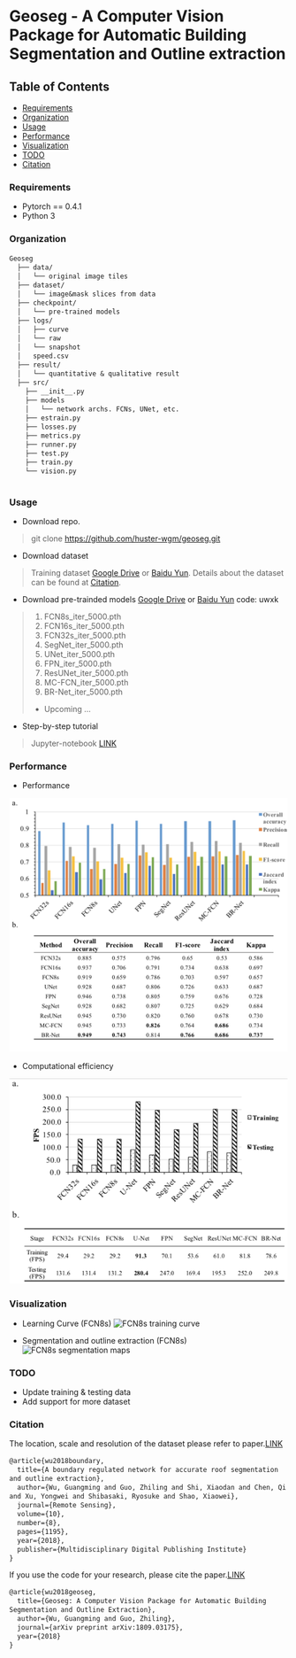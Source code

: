 # Geoseg - A Computer Vision Package for Automatic Building Segmentation and Outline extraction

## Table of Contents
- <a href='#requirements'>Requirements</a>
- <a href='#organization'>Organization</a>
- <a href='#usage'>Usage</a>
- <a href='#performance'>Performance</a>
- <a href='#visualization'>Visualization</a>
- <a href='#todo'>TODO</a>
- <a href='#citation'>Citation</a>

### Requirements

- Pytorch == 0.4.1
- Python 3

### Organization
```
Geoseg
  ├── data/
  │   └── original image tiles
  ├── dataset/
  │   └── image&mask slices from data
  ├── checkpoint/
  │   └── pre-trained models
  ├── logs/
  │   ├── curve
  │   └── raw
  │   └── snapshot
  │   speed.csv
  ├── result/
  │   └── quantitative & qualitative result
  ├── src/
    ├── __init__.py
    ├── models
    │   └── network archs. FCNs, UNet, etc.
    ├── estrain.py
    ├── losses.py
    ├── metrics.py
    ├── runner.py
    ├── test.py
    ├── train.py
    └── vision.py
  
```

### Usage

- Download repo.
> git clone  https://github.com/huster-wgm/geoseg.git

- Download dataset
> Training dataset [Google Drive](https://drive.google.com/file/d/1boGcJz9TyK9XB4GUhjCHVu8XGtbgjjbi/view?usp=sharing) or
> [Baidu Yun](https://pan.baidu.com/s/1ujpzi8CgH_H5KSzhR1_bZA).
Details about the dataset can be found at <a href='#citation'>Citation</a>.

- Download pre-trainded models [Google Drive](https://drive.google.com/drive/folders/1ARbfh-um2c83r1nMegvS7IoCuRKovNuv?usp=sharing) or [Baidu Yun](https://pan.baidu.com/s/1ORYdDLDi5HzO1lU_1zsQUQ) code: uwxk
> 1. FCN8s_iter_5000.pth
> 2. FCN16s_iter_5000.pth
> 3. FCN32s_iter_5000.pth
> 4. SegNet_iter_5000.pth
> 5. UNet_iter_5000.pth
> 6. FPN_iter_5000.pth
> 7. ResUNet_iter_5000.pth
> 8. MC-FCN_iter_5000.pth
> 9. BR-Net_iter_5000.pth
> * Upcoming ...

- Step-by-step tutorial
> Jupyter-notebook [LINK](./How-to.ipynb)

### Performance

- Performance

![performance](./result/excel/performance.png)

- Computational efficiency

![time](./result/excel/computational.png)

### Visualization

- Learning Curve (FCN8s)
![FCN8s training curve](./logs/curve/FCN8s_iter_5000.png)

- Segmentation and outline extraction (FCN8s)
![FCN8s segmentation maps](./result/single/FCN8s_canny_segmap_edge_1.png)

### TODO
- Update training & testing data
- Add support for more dataset

### Citation
The location, scale and resolution of the dataset please refer to paper.[LINK](https://www.mdpi.com/2072-4292/10/8/1195/htm)
```
@article{wu2018boundary,
  title={A boundary regulated network for accurate roof segmentation and outline extraction},
  author={Wu, Guangming and Guo, Zhiling and Shi, Xiaodan and Chen, Qi and Xu, Yongwei and Shibasaki, Ryosuke and Shao, Xiaowei},
  journal={Remote Sensing},
  volume={10},
  number={8},
  pages={1195},
  year={2018},
  publisher={Multidisciplinary Digital Publishing Institute}
}
```
If you use the code for your research, please cite the paper.[LINK](https://arxiv.org/pdf/1809.03175.pdf)
```
@article{wu2018geoseg,
  title={Geoseg: A Computer Vision Package for Automatic Building Segmentation and Outline Extraction},
  author={Wu, Guangming and Guo, Zhiling},
  journal={arXiv preprint arXiv:1809.03175},
  year={2018}
}
```
